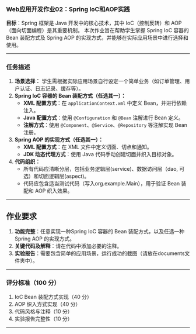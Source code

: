 ### **Web应用开发作业02：Spring IoC和AOP实践**
**目标**：Spring 框架是 Java 开发中的核心技术，其中 IoC（控制反转）和 AOP（面向切面编程）是其重要机制。
本次作业旨在帮助学生掌握 Spring IoC 容器的 Bean 装配方式及 Spring AOP 的实现方式，并能够在实际应用场景中进行选择和使用。

---

### **任务描述**

1. **场景选择：** 学生需根据实际应用场景自行设定一个简单业务（如订单管理、用户认证、日志记录、缓存等）。
2. **Spring IoC 容器的 Bean 装配方式（任选其一）：**
    - **XML 配置方式**：在 `applicationContext.xml` 中定义 Bean，并进行依赖注入。
    - **Java 配置方式**：使用 `@Configuration` 和 `@Bean` 注解进行 Bean 定义。
    - **注解方式**：使用 `@Component`、`@Service`、`@Repository` 等注解实现 Bean 注册。
3. **Spring AOP 的实现方式（任选其一）：**
    - **XML 配置方式**：在 XML 文件中定义切面、切点和通知。
    - **JDK 动态代理方式**：使用 Java 代码手动创建切面并织入目标对象。
4. **代码组织：**
    - 所有代码应清晰分层，包括业务逻辑层(service)、数据访问层（dao, 可选）和切面逻辑层(aspect)。
    - 代码应包含适当测试代码（写入org.example.Main），用于验证 Bean 装配和 AOP 织入效果。
---

## **作业要求**
1. **功能完整**：任意实现一种Spring IoC 容器的 Bean 装配方式，以及任选一种Spring AOP 的实现方式。
2. **关键代码及解释**：请在代码中添加必要的注释。
3. **实验报告**：需要包含简单的应用场景，运行成功的截图（请放在documents文件夹中）。
---

### **评分标准（100 分）**
1. IoC Bean 装配方式实现（40 分）
2. AOP 织入方式实现（40 分）
3. 代码风格与注释（10 分） 
4. 实验报告完整性（10 分）


---
